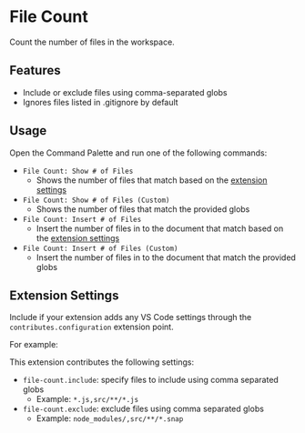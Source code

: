 # File Count

Count the number of files in the workspace.

## Features

- Include or exclude files using comma-separated globs
- Ignores files listed in .gitignore by default

## Usage

Open the Command Palette and run one of the following commands:

- `File Count: Show # of Files`
  - Shows the number of files that match based on the [extension settings](#extension-settings)
- `File Count: Show # of Files (Custom)`
  - Shows the number of files that match the provided globs
- `File Count: Insert # of Files`
  - Insert the number of files in to the document that match based on the [extension settings](#extension-settings)
- `File Count: Insert # of Files (Custom)`
  - Insert the number of files in to the document that match the provided globs

## Extension Settings

Include if your extension adds any VS Code settings through the `contributes.configuration` extension point.

For example:

This extension contributes the following settings:

* `file-count.include`: specify files to include using comma separated globs
  * Example: `*.js,src/**/*.js`
* `file-count.exclude`: exclude files using comma separated globs
  * Example: `node_modules/,src/**/*.snap`

